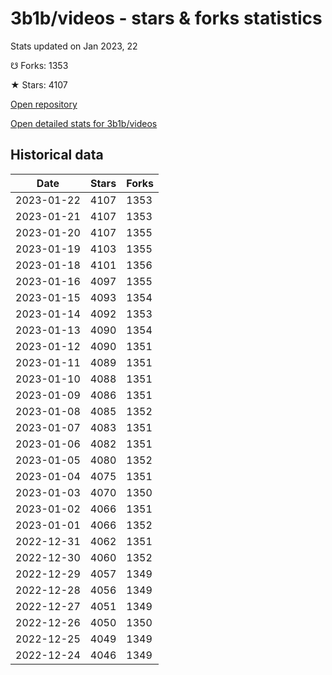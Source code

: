 # 3b1b/videos - stars & forks statistics

Stats updated on Jan 2023, 22

☋ Forks: 1353

★ Stars: 4107

[Open repository](https://github.com/3b1b/videos)

[Open detailed stats for 3b1b/videos](https://reviewgithub.com/rep/3b1b/videos)

## Historical data
| Date | Stars | Forks |
|------|-------|-------|
| 2023-01-22 | 4107 | 1353 | 
| 2023-01-21 | 4107 | 1353 | 
| 2023-01-20 | 4107 | 1355 | 
| 2023-01-19 | 4103 | 1355 | 
| 2023-01-18 | 4101 | 1356 | 
| 2023-01-16 | 4097 | 1355 | 
| 2023-01-15 | 4093 | 1354 | 
| 2023-01-14 | 4092 | 1353 | 
| 2023-01-13 | 4090 | 1354 | 
| 2023-01-12 | 4090 | 1351 | 
| 2023-01-11 | 4089 | 1351 | 
| 2023-01-10 | 4088 | 1351 | 
| 2023-01-09 | 4086 | 1351 | 
| 2023-01-08 | 4085 | 1352 | 
| 2023-01-07 | 4083 | 1351 | 
| 2023-01-06 | 4082 | 1351 | 
| 2023-01-05 | 4080 | 1352 | 
| 2023-01-04 | 4075 | 1351 | 
| 2023-01-03 | 4070 | 1350 | 
| 2023-01-02 | 4066 | 1351 | 
| 2023-01-01 | 4066 | 1352 | 
| 2022-12-31 | 4062 | 1351 | 
| 2022-12-30 | 4060 | 1352 | 
| 2022-12-29 | 4057 | 1349 | 
| 2022-12-28 | 4056 | 1349 | 
| 2022-12-27 | 4051 | 1349 | 
| 2022-12-26 | 4050 | 1350 | 
| 2022-12-25 | 4049 | 1349 | 
| 2022-12-24 | 4046 | 1349 | 

